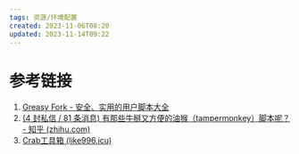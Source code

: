 ```yaml
---
tags: 资源/环境配置
created: 2023-11-06T08:20
updated: 2023-11-14T09:22
---
```

# 参考链接
1. [Greasy Fork - 安全、实用的用户脚本大全](https://greasyfork.org/zh-CN)
2. [(4 封私信 / 81 条消息) 有那些牛掰又方便的油猴（tampermonkey）脚本呢？ - 知乎 (zhihu.com)](https://www.zhihu.com/question/308414858)
3. [Crab工具箱 (like996.icu)](https://www.like996.icu:1205/help.html)